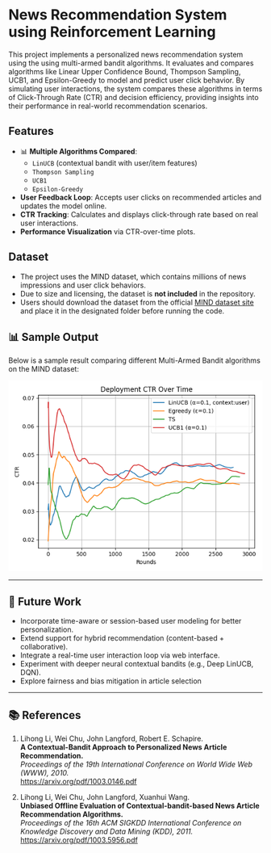 # News Recommendation System using Reinforcement Learning

This project implements a personalized news recommendation system using the using multi-armed bandit algorithms. It evaluates and compares algorithms like Linear Upper Confidence Bound, Thompson Sampling, UCB1, and Epsilon-Greedy to model and predict user click behavior. By simulating user interactions, the system compares these algorithms in terms of Click-Through Rate (CTR) and decision efficiency, providing insights into their performance in real-world recommendation scenarios.

## Features

- 📊 **Multiple Algorithms Compared**:
  - `LinUCB` (contextual bandit with user/item features)
  - `Thompson Sampling`
  - `UCB1`
  - `Epsilon-Greedy`
- **User Feedback Loop**: Accepts user clicks on recommended articles and updates the model online.
- **CTR Tracking**: Calculates and displays click-through rate based on real user interactions.
- **Performance Visualization** via CTR-over-time plots.

## Dataset

- The project uses the MIND dataset, which contains millions of news impressions and user click behaviors.
- Due to size and licensing, the dataset is **not included** in the repository.
- Users should download the dataset from the official [MIND dataset site](https://msnews.github.io/) and place it in the designated folder before running the code.

## 📊 Sample Output

Below is a sample result comparing different Multi-Armed Bandit algorithms on the MIND dataset:

![CTR Comparison Graph](CTR-comparison.png)

---

## 🚀 Future Work

- Incorporate time-aware or session-based user modeling for better personalization.
- Extend support for hybrid recommendation (content-based + collaborative).
- Integrate a real-time user interaction loop via web interface.
- Experiment with deeper neural contextual bandits (e.g., Deep LinUCB, DQN).
- Explore fairness and bias mitigation in article selection

---

## 📚 References

1. Lihong Li, Wei Chu, John Langford, Robert E. Schapire.  
   **A Contextual-Bandit Approach to Personalized News Article Recommendation.**  
   *Proceedings of the 19th International Conference on World Wide Web (WWW), 2010.*  
   https://arxiv.org/pdf/1003.0146.pdf

3. Lihong Li, Wei Chu, John Langford, Xuanhui Wang.  
   **Unbiased Offline Evaluation of Contextual-bandit-based News Article Recommendation Algorithms.**  
   *Proceedings of the 16th ACM SIGKDD International Conference on Knowledge Discovery and Data Mining (KDD), 2011.*  
    https://arxiv.org/pdf/1003.5956.pdf
